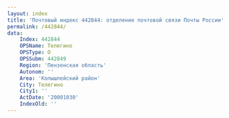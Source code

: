 ```yaml
---
layout: index
title: 'Почтовый индекс 442844: отделение почтовой связи Почты России'
permalink: /442844/
data:
    Index: 442844
    OPSName: Телегино
    OPSType: О
    OPSSubm: 442849
    Region: 'Пензенская область'
    Autonom: ''
    Area: 'Колышлейский район'
    City: Телегино
    City1: ''
    ActDate: '20001030'
    IndexOld: ''
---
```

